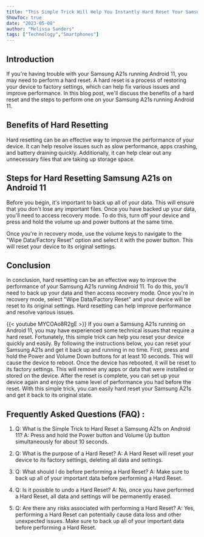 ```yaml
---
title: "This Simple Trick Will Help You Instantly Hard Reset Your Samsung A21s on Android 11!"
ShowToc: true 
date: "2023-05-08"
author: "Melissa Sanders" 
tags: ["Technology","Smartphones"]
---
```

## Introduction

If you're having trouble with your Samsung A21s running Android 11, you may need to perform a hard reset. A hard reset is a process of restoring your device to factory settings, which can help fix various issues and improve performance. In this blog post, we'll discuss the benefits of a hard reset and the steps to perform one on your Samsung A21s running Android 11. 

## Benefits of Hard Resetting

Hard resetting can be an effective way to improve the performance of your device. It can help resolve issues such as slow performance, apps crashing, and battery draining quickly. Additionally, it can help clear out any unnecessary files that are taking up storage space. 

## Steps for Hard Resetting Samsung A21s on Android 11

Before you begin, it's important to back up all of your data. This will ensure that you don't lose any important files. Once you have backed up your data, you'll need to access recovery mode. To do this, turn off your device and press and hold the volume up and power buttons at the same time. 

Once you're in recovery mode, use the volume keys to navigate to the "Wipe Data/Factory Reset" option and select it with the power button. This will reset your device to its original settings. 

## Conclusion

In conclusion, hard resetting can be an effective way to improve the performance of your Samsung A21s running Android 11. To do this, you'll need to back up your data and then access recovery mode. Once you're in recovery mode, select "Wipe Data/Factory Reset" and your device will be reset to its original settings. Hard resetting can help improve performance and resolve various issues.

{{< youtube MYCOAo8R2gE >}} 
If you own a Samsung A21s running on Android 11, you may have experienced some technical issues that require a hard reset. Fortunately, this simple trick can help you reset your device quickly and easily. By following the instructions below, you can reset your Samsung A21s and get it back up and running in no time. First, press and hold the Power and Volume Down buttons for at least 10 seconds. This will cause the device to reboot. Once the device has rebooted, it will be reset to its factory settings. This will remove any apps or data that were installed or stored on the device. After the reset is complete, you can set up your device again and enjoy the same level of performance you had before the reset. With this simple trick, you can easily hard reset your Samsung A21s and get it back to its original state.

## Frequently Asked Questions (FAQ) :
1. Q: What is the Simple Trick to Hard Reset a Samsung A21s on Android 11?
A: Press and hold the Power button and Volume Up button simultaneously for about 10 seconds.

2. Q: What is the purpose of a Hard Reset?
A: A Hard Reset will reset your device to its factory settings, deleting all data and settings.

3. Q: What should I do before performing a Hard Reset?
A: Make sure to back up all of your important data before performing a Hard Reset.

4. Q: Is it possible to undo a Hard Reset?
A: No, once you have performed a Hard Reset, all data and settings will be permanently erased.

5. Q: Are there any risks associated with performing a Hard Reset?
A: Yes, performing a Hard Reset can potentially cause data loss and other unexpected issues. Make sure to back up all of your important data before performing a Hard Reset.


